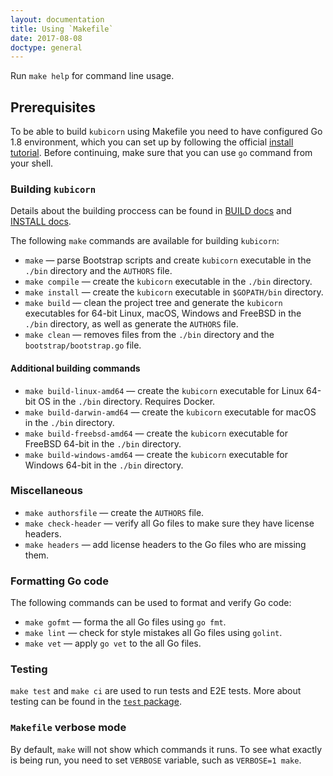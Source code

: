 ```yaml
---
layout: documentation
title: Using `Makefile`
date: 2017-08-08
doctype: general
---
```


Run `make help` for command line usage.

## Prerequisites

To be able to build `kubicorn` using Makefile you need to have configured Go 1.8 environment, which you can set up by following the official [install tutorial](https://golang.org/doc/install).
Before continuing, make sure that you can use `go` command from your shell.

### Building `kubicorn`

Details about the building proccess can be found in [BUILD docs](https://github.com/kris-nova/kubicorn/blob/master/docs/BUILD.md) and [INSTALL docs](https://github.com/kris-nova/kubicorn/blob/master/docs/INSTALL.md).

The following `make` commands are available for building `kubicorn`:
* `make` — parse Bootstrap scripts and create `kubicorn` executable in the `./bin` directory and the `AUTHORS` file.
* `make compile` — create the `kubicorn` executable in the `./bin` directory.
* `make install` — create the `kubicorn` executable in `$GOPATH/bin` directory.
* `make build` — clean the project tree and generate the `kubicorn` executables for 64-bit Linux, macOS, Windows and FreeBSD in the `./bin` directory, as well as generate the `AUTHORS` file.
* `make clean` — removes files from the `./bin` directory and the `bootstrap/bootstrap.go` file.

#### Additional building commands

* `make build-linux-amd64` — create the `kubicorn` executable for Linux 64-bit OS in the `./bin` directory. Requires Docker.
* `make build-darwin-amd64` — create the `kubicorn` executable for macOS in the `./bin` directory.
* `make build-freebsd-amd64` — create the `kubicorn` executable for FreeBSD 64-bit in the `./bin` directory.
* `make build-windows-amd64` — create the `kubicorn` executable for Windows 64-bit in the `./bin` directory.


### Miscellaneous

* `make authorsfile` — create the `AUTHORS` file.
* `make check-header` — verify all Go files to make sure they have license headers.
* `make headers` — add license headers to the Go files who are missing them.

### Formatting Go code

The following commands can be used to format and verify Go code:
* `make gofmt` — forma the all Go files using `go fmt`.
* `make lint` — check for style mistakes all Go files using `golint`.
* `make vet` — apply `go vet` to the all Go files.

### Testing

`make test` and `make ci` are used to run tests and E2E tests. More about testing can be found in the [`test` package](https://github.com/kris-nova/kubicorn/tree/master/test).

### `Makefile` verbose mode

By default, `make` will not show which commands it runs. To see what exactly is being run, you need to set `VERBOSE` variable, such as `VERBOSE=1 make`.
